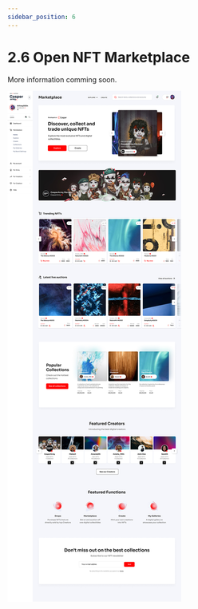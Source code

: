 ```yaml
---
sidebar_position: 6
---
```


# 2.6 Open NFT Marketplace

More information comming soon.

![alt-text](../pic/marketplace.jpg)
